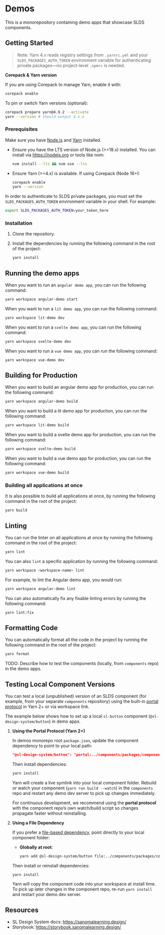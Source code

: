 # Demos

This is a monorepository containing demo apps that showcase SLDS components.

## Getting Started

> Note: Yarn 4.x reads registry settings from `.yarnrc.yml` and your `SLDS_PACKAGES_AUTH_TOKEN` environment variable for authenticating private packages—no project-level `.npmrc` is needed.

**Corepack & Yarn version**

If you are using Corepack to manage Yarn, enable it with:
```bash
corepack enable
```
To pin or switch Yarn versions (optional):
```bash
corepack prepare yarn@4.9.2 --activate
yarn --version # should output 4.x.x
```

### Prerequisites

Make sure you have [Node.js](httpss://nodejs.org/) and [Yarn](httpss://yarnpkg.com/) installed.
- Ensure you have the LTS version of Node.js (>=18.x) installed. You can install via https://nodejs.org or tools like nvm:
  ```bash
  nvm install --lts && nvm use --lts
  ```
- Ensure Yarn (>=4.x) is available. If using Corepack (Node 16+):
  ```bash
  corepack enable
  yarn --version
  ```

In order to authenticate to SLDS private packages, you must set the `SLDS_PACKAGES_AUTH_TOKEN` environment variable in your shell. For example:

```bash
export SLDS_PACKAGES_AUTH_TOKEN=your_token_here
```

### Installation

1.  Clone the repository.
2.  Install the dependencies by running the following command in the root of the project:

    ```bash
    yarn install
    ```

## Running the demo apps

When you want to run an `angular demo app`, you can run the following command:

```bash
yarn workspace angular-demo start
```

When you want to run a `lit demo app`, you can run the following command:

```bash
yarn workspace lit-demo dev
```

When you want to run a `svelte demo app`, you can run the following command:

```bash
yarn workspace svelte-demo dev
```

When you want to run a `vue demo app`, you can run the following command:

```bash
yarn workspace vue-demo dev
```

## Building for Production

When you want to build an angular demo app for production, you can run the following command:

```bash
yarn workspace angular-demo build
```

When you want to build a lit demo app for production, you can run the following command:

```bash
yarn workspace lit-demo build
```

When you want to build a svelte demo app for production, you can run the following command:

```bash
yarn workspace svelte-demo build
```

When you want to build a vue demo app for production, you can run the following command:

```bash
yarn workspace vue-demo build
```

### Building all applications at once

It is also possible to build all applications at once, by running the following command in the root of the project:

```bash
yarn build
```

## Linting

You can run the linter on all applications at once by running the following command in the root of the project:

```bash
yarn lint
```

You can also `lint` a specific application by running the following command:

```bash
yarn workspace <workspace-name> lint
```

For example, to lint the Angular demo app, you would run:

```bash
yarn workspace angular-demo lint
```

You can also automatically fix any fixable linting errors by running the following command:

```bash
yarn lint:fix
```

## Formatting Code

You can automatically format all the code in the project by running the following command in the root of the project:

```bash
yarn format
```

TODO: Describe how to test the components (locally, from `components` repo) in the demo apps.

## Testing Local Component Versions

You can test a local (unpublished) version of an SLDS component (for example, from your separate `components` repository) using the built-in [portal protocol](https://yarnpkg.com/protocol/portal) in Yarn 2+ or via workspace link.

The example below shows how to set up a local `sl-button` component (`@sl-design-system/button`) in demo apps.

1. **Using the Portal Protocol (Yarn 2+)**

   In demos monorepo root `package.json`, update the component dependency to point to your local path:

   ```json
   "@sl-design-system/button": "portal:../components/packages/components/button"
   ```

   Then install dependencies:

   ```bash
   yarn install
   ```

   Yarn will create a live symlink into your local component folder. Rebuild or watch your component (`yarn run build --watch`) in the `components` repo and restart any demo dev server to pick up changes immediately.

   For continuous development, we recommend using the **portal protocol** with the component repo’s own watch/build script so changes propagate faster without reinstalling.

2. **Using a File Dependency**

   If you prefer a [file-based dependency](https://yarnpkg.com/protocol/file), point directly to your local component folder:
   - **Globally at root**:
     ```bash
     yarn add @sl-design-system/button file:../components/packages/components/button -W
     ```

   Then install or reinstall dependencies:

   ```bash
   yarn install
   ```

   Yarn will copy the component code into your workspace at install time. To pick up later changes in the component repo, re-run `yarn install` and restart your demo dev server.


## Resources

- SL Design System docs: https://sanomalearning.design/
- Storybook: https://storybook.sanomalearning.design/

